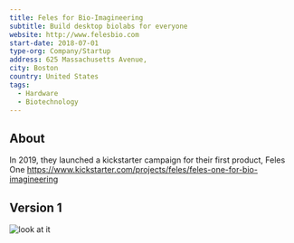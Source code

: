 ```yaml
---
title: Feles for Bio-Imagineering
subtitle: Build desktop biolabs for everyone
website: http://www.felesbio.com
start-date: 2018-07-01
type-org: Company/Startup
address: 625 Massachusetts Avenue, 
city: Boston
country: United States
tags:
  - Hardware
  - Biotechnology
---
```


## About
In 2019, they launched a kickstarter campaign for their first product, Feles One
https://www.kickstarter.com/projects/feles/feles-one-for-bio-imagineering

## Version 1
![look at it](https://raw.githubusercontent.com/DIYbiosphere/sphere/master/_startups/feles/feles-box.jpg "View of Feles One")
